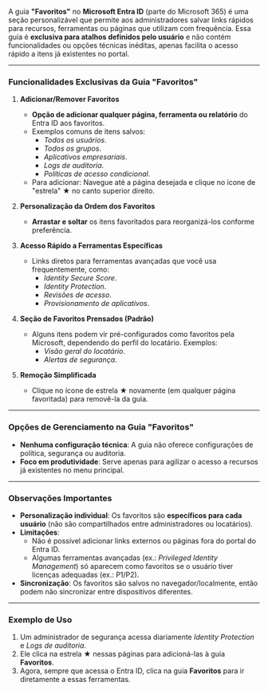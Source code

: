 A guia **"Favoritos"** no **Microsoft Entra ID** (parte do Microsoft 365) é uma seção personalizável que permite aos administradores salvar links rápidos para recursos, ferramentas ou páginas que utilizam com frequência. Essa guia é **exclusiva para atalhos definidos pelo usuário** e não contém funcionalidades ou opções técnicas inéditas, apenas facilita o acesso rápido a itens já existentes no portal.

---

### **Funcionalidades Exclusivas da Guia "Favoritos"**

1. **Adicionar/Remover Favoritos**  
   - **Opção de adicionar qualquer página, ferramenta ou relatório** do Entra ID aos favoritos.  
   - Exemplos comuns de itens salvos:  
     - *Todos os usuários*.  
     - *Todos os grupos*.  
     - *Aplicativos empresariais*.  
     - *Logs de auditoria*.  
     - *Políticas de acesso condicional*.  
   - Para adicionar: Navegue até a página desejada e clique no ícone de "estrela" ★ no canto superior direito.  

2. **Personalização da Ordem dos Favoritos**  
   - **Arrastar e soltar** os itens favoritados para reorganizá-los conforme preferência.  

3. **Acesso Rápido a Ferramentas Específicas**  
   - Links diretos para ferramentas avançadas que você usa frequentemente, como:  
     - *Identity Secure Score*.  
     - *Identity Protection*.  
     - *Revisões de acesso*.  
     - *Provisionamento de aplicativos*.  

4. **Seção de Favoritos Prensados (Padrão)**  
   - Alguns itens podem vir pré-configurados como favoritos pela Microsoft, dependendo do perfil do locatário. Exemplos:  
     - *Visão geral do locatário*.  
     - *Alertas de segurança*.  

5. **Remoção Simplificada**  
   - Clique no ícone de estrela ★ novamente (em qualquer página favoritada) para removê-la da guia.  

---

### **Opções de Gerenciamento na Guia "Favoritos"**  
- **Nenhuma configuração técnica**: A guia não oferece configurações de política, segurança ou auditoria.  
- **Foco em produtividade**: Serve apenas para agilizar o acesso a recursos já existentes no menu principal.  

---

### **Observações Importantes**  
- **Personalização individual**: Os favoritos são **específicos para cada usuário** (não são compartilhados entre administradores ou locatários).  
- **Limitações**:  
  - Não é possível adicionar links externos ou páginas fora do portal do Entra ID.  
  - Algumas ferramentas avançadas (ex.: *Privileged Identity Management*) só aparecem como favoritos se o usuário tiver licenças adequadas (ex.: P1/P2).  
- **Sincronização**: Os favoritos são salvos no navegador/localmente, então podem não sincronizar entre dispositivos diferentes.  

---

### **Exemplo de Uso**  
1. Um administrador de segurança acessa diariamente *Identity Protection* e *Logs de auditoria*.  
2. Ele clica na estrela ★ nessas páginas para adicioná-las à guia **Favoritos**.  
3. Agora, sempre que acessa o Entra ID, clica na guia **Favoritos** para ir diretamente a essas ferramentas.